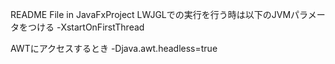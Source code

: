 README File in JavaFxProject
LWJGLでの実行を行う時は以下のJVMパラメータをつける
-XstartOnFirstThread

AWTにアクセスするとき
-Djava.awt.headless=true